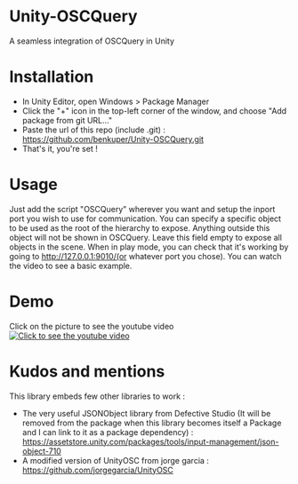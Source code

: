 # Unity-OSCQuery
A seamless integration of OSCQuery in Unity 

# Installation

- In Unity Editor, open Windows > Package Manager
- Click the "+" icon in the top-left corner of the window, and choose "Add package from git URL..."
- Paste the url of this repo (include .git) : https://github.com/benkuper/Unity-OSCQuery.git
- That's it, you're set !


# Usage

Just add the script "OSCQuery" wherever you want and setup the inport port you wish to use for communication.
You can specify a specific object to be used as the root of the hierarchy to expose. Anything outside this object will not be shown in OSCQuery. Leave this field empty to expose all objects in the scene.
When in play mode, you can check that it's working by going to http://127.0.0.1:9010/(or whatever port you chose). 
You can watch the video to see a basic example.

# Demo
Click on the picture to see the youtube video
[![Click to see the youtube video](http://i3.ytimg.com/vi/pLfj06am8gU/maxresdefault.jpg)](https://www.youtube.com/watch?v=pLfj06am8gU)

# Kudos and mentions

This library embeds few other libraries to work :
- The very useful JSONObject library from Defective Studio (It will be removed from the package when this library becomes itself a Package and I can link to it as a package dependency) : https://assetstore.unity.com/packages/tools/input-management/json-object-710
- A modified version of UnityOSC from jorge garcia : https://github.com/jorgegarcia/UnityOSC
